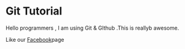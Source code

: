 # Git Tutorial
Hello programmers , I am using Git & GIthub .This is reallyb awesome.

Like our [Facebook](https://www.facebook.com/TechTalk-With-Sharif-858060931235152)page
